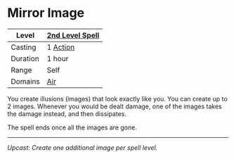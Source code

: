 # Mirror Image

| Level    | [2nd Level Spell](2nd%20Level%20Spells.md)          |
| -------- | --------------------------------------------------- |
| Casting  | 1 [Action](../../../../Game%20Procedures/Action.md) |
| Duration | 1 hour                                              |
| Range    | Self                                                |
| Domains  | [Air](../../../Spell%20Domains/Air.md)              |

You create illusions (images) that look exactly like you. You can create up to 2 images. Whenever you would be dealt damage, one of the images takes the damage instead, and then dissipates.

The spell ends once all the images are gone.

---
*Upcast: Create one additional image per spell level.*
